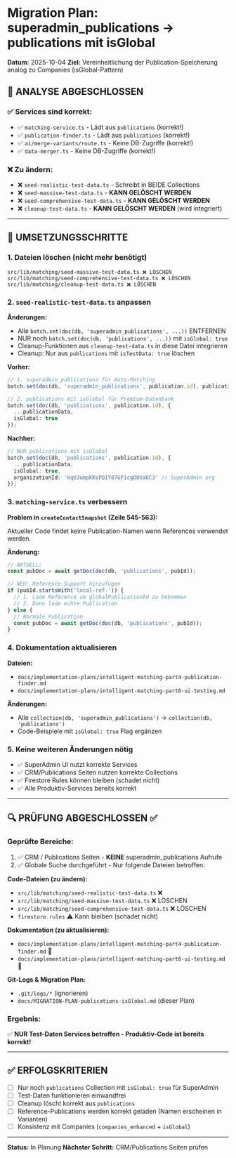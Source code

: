 # Migration Plan: superadmin_publications → publications mit isGlobal

**Datum:** 2025-10-04
**Ziel:** Vereinheitlichung der Publication-Speicherung analog zu Companies (isGlobal-Pattern)

## 🎯 ANALYSE ABGESCHLOSSEN

### ✅ Services sind korrekt:
- ✅ `matching-service.ts` - Lädt aus `publications` (korrekt!)
- ✅ `publication-finder.ts` - Lädt aus `publications` (korrekt!)
- ✅ `ai/merge-variants/route.ts` - Keine DB-Zugriffe (korrekt!)
- ✅ `data-merger.ts` - Keine DB-Zugriffe (korrekt!)

### ❌ Zu ändern:
- ❌ `seed-realistic-test-data.ts` - Schreibt in BEIDE Collections
- ❌ `seed-massive-test-data.ts` - **KANN GELÖSCHT WERDEN**
- ❌ `seed-comprehensive-test-data.ts` - **KANN GELÖSCHT WERDEN**
- ❌ `cleanup-test-data.ts` - **KANN GELÖSCHT WERDEN** (wird integriert)

---

## 📝 UMSETZUNGSSCHRITTE

### 1. Dateien löschen (nicht mehr benötigt)
```
src/lib/matching/seed-massive-test-data.ts ❌ LÖSCHEN
src/lib/matching/seed-comprehensive-test-data.ts ❌ LÖSCHEN
src/lib/matching/cleanup-test-data.ts ❌ LÖSCHEN
```

### 2. `seed-realistic-test-data.ts` anpassen

**Änderungen:**
- Alle `batch.set(doc(db, 'superadmin_publications', ...))` ENTFERNEN
- NUR noch `batch.set(doc(db, 'publications', ...))` mit `isGlobal: true`
- Cleanup-Funktionen aus `cleanup-test-data.ts` in diese Datei integrieren
- Cleanup: Nur aus `publications` mit `isTestData: true` löschen

**Vorher:**
```typescript
// 1. superadmin_publications für Auto-Matching
batch.set(doc(db, 'superadmin_publications', publication.id), publicationData);

// 2. publications mit isGlobal für Premium-Datenbank
batch.set(doc(db, 'publications', publication.id), {
  ...publicationData,
  isGlobal: true
});
```

**Nachher:**
```typescript
// NUR publications mit isGlobal
batch.set(doc(db, 'publications', publication.id), {
  ...publicationData,
  isGlobal: true,
  organizationId: 'kqUJumpKKVPQIY87GP1cgO0VaKC3' // SuperAdmin org
});
```

### 3. `matching-service.ts` verbessern

**Problem in `createContactSnapshot` (Zeile 545-563):**

Aktueller Code findet keine Publication-Namen wenn References verwendet werden.

**Änderung:**
```typescript
// AKTUELL:
const pubDoc = await getDoc(doc(db, 'publications', pubId));

// NEU: Reference-Support hinzufügen
if (pubId.startsWith('local-ref-')) {
  // 1. Lade Reference um globalPublicationId zu bekommen
  // 2. Dann lade echte Publication
} else {
  // Normale Publication
  const pubDoc = await getDoc(doc(db, 'publications', pubId));
}
```

### 4. Dokumentation aktualisieren

**Dateien:**
- `docs/implementation-plans/intelligent-matching-part4-publication-finder.md`
- `docs/implementation-plans/intelligent-matching-part6-ui-testing.md`

**Änderungen:**
- Alle `collection(db, 'superadmin_publications')` → `collection(db, 'publications')`
- Code-Beispiele mit `isGlobal: true` Flag ergänzen

### 5. Keine weiteren Änderungen nötig
- ✅ SuperAdmin UI nutzt korrekte Services
- ✅ CRM/Publications Seiten nutzen korrekte Collections
- ✅ Firestore Rules können bleiben (schadet nicht)
- ✅ Alle Produktiv-Services bereits korrekt

---

## 🔍 PRÜFUNG ABGESCHLOSSEN ✅

### Geprüfte Bereiche:
1. ✅ CRM / Publications Seiten - **KEINE** superadmin_publications Aufrufe
2. ✅ Globale Suche durchgeführt - Nur folgende Dateien betroffen:

**Code-Dateien (zu ändern):**
- `src/lib/matching/seed-realistic-test-data.ts` ❌
- `src/lib/matching/seed-massive-test-data.ts` ❌ LÖSCHEN
- `src/lib/matching/seed-comprehensive-test-data.ts` ❌ LÖSCHEN
- `firestore.rules` ⚠️ Kann bleiben (schadet nicht)

**Dokumentation (zu aktualisieren):**
- `docs/implementation-plans/intelligent-matching-part4-publication-finder.md` 📝
- `docs/implementation-plans/intelligent-matching-part6-ui-testing.md` 📝

**Git-Logs & Migration Plan:**
- `.git/logs/*` (ignorieren)
- `docs/MIGRATION-PLAN-publications-isGlobal.md` (dieser Plan)

### Ergebnis:
✅ **NUR Test-Daten Services betroffen - Produktiv-Code ist bereits korrekt!**

---

## ✅ ERFOLGSKRITERIEN

- [ ] Nur noch `publications` Collection mit `isGlobal: true` für SuperAdmin
- [ ] Test-Daten funktionieren einwandfrei
- [ ] Cleanup löscht korrekt aus `publications`
- [ ] Reference-Publications werden korrekt geladen (Namen erscheinen in Varianten)
- [ ] Konsistenz mit Companies (`companies_enhanced` + `isGlobal`)

---

**Status:** In Planung
**Nächster Schritt:** CRM/Publications Seiten prüfen
